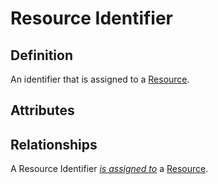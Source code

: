 # Resource Identifier

## Definition
An identifier that is assigned to a [Resource](../entities/Resource.md).

## Attributes

## Relationships

<a name="rel__is-assigned-to">A Resource Identifier *[is assigned to](../entities/Resource.md#user-content-rel__has-identifier)* a [Resource](../entities/Resource.md).</a>
